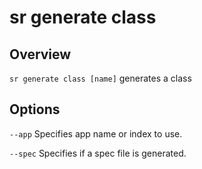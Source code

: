 <!-- Links in /docs/documentation should NOT have `.md` at the end, because they end up in our wiki at release. -->

# sr generate class

## Overview
`sr generate class [name]` generates a class

## Options
`--app` Specifies app name or index to use.

`--spec` Specifies if a spec file is generated.
